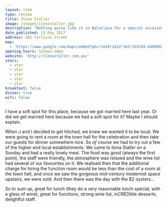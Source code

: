 ```yaml
---
layout: item
type: review
title: Ilona Staller
image: /images/ilonastaller.jpg
description: "Nothing quite like it in Balaclava for a special occasion - but I'm biased...!"
date_published: 13 May 2017
address: 282 Carlisle Street
map:
  - 'https://www.google.com/maps/embed?pb=!1m18!1m12!1m3!1d3149.648689200013!2d144.99124561532028!3d-37.86850977974245!2m3!1f0!2f0!3f0!3m2!1i1024!2i768!4f13.1!3m3!1m2!1s0x6ad6684542bf3f5d%3A0x2dd9e7d630061161!2s282+Carlisle+St%2C+Balaclava+VIC+3183!5e0!3m2!1sen!2sau!4v1495278813992'
opening_hours: 12noon-10pm
website: 'http://ilonastaller.com.au/'
stars:
  - star
  - star
  - star
  - star
  - star
breakfast: false
dinner: true
wifi: false
---
```



I have a soft spot for this place, because we got married here last year. Or did we get married here because we had a soft spot for it? Maybe I should explain.

When J and I decided to get hitched, we knew we wanted it to be local. We were going to rent a room at the town hall for the celebration and then take our guests for dinner somewhere nice. So *of course*&nbsp;we had to try out a few of the higher end local establishments. We came to Ilona Staller on a Sunday and had a really lovely meal. The food was good (always the first point), the staff were friendly, the atmosphere was relaxed and the wine list had several of our favourites on it. We realised then that the additional charge for hiring the function room would be less than the cost of a room at the town hall, and once we saw the gorgeous mid-century modernist space upstairs, we were sold. And then there was the day with the $2 oysters...

So to sum up, great for lunch (they do a very reasonable lunch special, with a glass of wine), great for functions, strong wine list, inCREDible desserts, delightful staff.&nbsp;